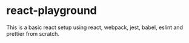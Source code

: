 # react-playground

This is a basic react setup using react, webpack, jest, babel, eslint and prettier from scratch.
